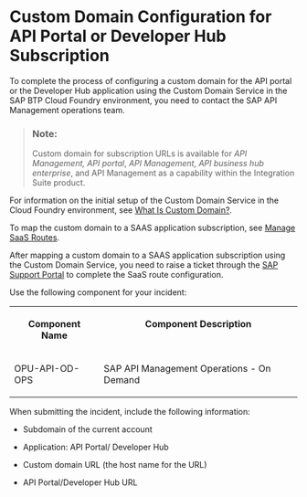 <!-- loioc4e67a95e187466c817ebb2a763a8383 -->

# Custom Domain Configuration for API Portal or Developer Hub Subscription

To complete the process of configuring a custom domain for the API portal or the Developer Hub application using the Custom Domain Service in the SAP BTP Cloud Foundry environment, you need to contact the SAP API Management operations team.

> ### Note:  
> Custom domain for subscription URLs is available for *API Management, API portal*, *API Management, API business hub enterprise*, and API Management as a capability within the Integration Suite product.

For information on the initial setup of the Custom Domain Service in the Cloud Foundry environment, see [What Is Custom Domain?](https://help.sap.com/docs/CUSTOM_DOMAINS/6f35a23466ee4df0b19085c9c52f9c29/4f4c3ff62fd2413089dce8a973620167.html?version=Cloud).

To map the custom domain to a SAAS application subscription, see [Manage SaaS Routes](https://help.sap.com/docs/custom-domain/custom-domain-manager/manage-saas-routes?version=Cloud).

After mapping a custom domain to a SAAS application subscription using the Custom Domain Service, you need to raise a ticket through the [SAP Support Portal](https://support.sap.com/en/index.html) to complete the SaaS route configuration.

Use the following component for your incident:


<table>
<tr>
<th valign="top">

Component Name

</th>
<th valign="top">

Component Description

</th>
</tr>
<tr>
<td valign="top">

OPU-API-OD-OPS

</td>
<td valign="top">

SAP API Management Operations - On Demand

</td>
</tr>
</table>

When submitting the incident, include the following information:

-   Subdomain of the current account

-   Application: API Portal/ Developer Hub

-   Custom domain URL \(the host name for the URL\)

-   API Portal/Developer Hub URL


